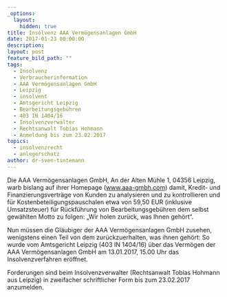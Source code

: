```yaml
---
_options:
  layout:
    hidden: true
title: Insolvenz AAA Vermögensanlagen GmbH
date: 2017-01-23 00:00:00
description:
layout: post
feature_bild_path: ""
tags:
  - Insolvenz
  - Verbraucherinformation
  - AAA Vermögensanlagen GmbH
  - Leipzig
  - insolvent
  - Amtsgericht Leipzig
  - Bearbeitungsgebühren
  - 403 IN 1404/16
  - Insolvenzverwalter
  - Rechtsanwalt Tobias Hohmann
  - Anmeldung bis zum 23.02.2017
topics:
  - insolvenzrecht
  - anlegerschutz
author: dr-sven-tintemann
---
```



Die AAA Vermögensanlagen GmbH, An der Alten Mühle 1, 04356 Leipzig, warb bislang auf ihrer Homepage (www.aaa-gmbh.com) damit, Kredit- und Finanzierungsverträge von Kunden zu analysieren und zu kontrollieren und für Kostenbeteiligungspauschalen etwa von 59,50 EUR (inklusive Umsatzsteuer) für Rückführung von Bearbeitungsgebühren dem selbst gewählten Motto zu folgen: „Wir holen zurück, was Ihnen gehört“.

Nun müssen die Gläubiger der AAA Vermögensanlagen GmbH zusehen, wenigstens einen Teil von dem zurückzuerhalten, was ihnen gehört: So wurde vom Amtsgericht Leipzig (403 IN 1404/16) über das Vermögen der AAA Vermögensanlagen GmbH am 13.01.2017, 15.00 Uhr das Insolvenzverfahren eröffnet.

Forderungen sind beim Insolvenzverwalter (Rechtsanwalt Tobias Hohmann aus Leipzig) in zweifacher schriftlicher Form bis zum 23.02.2017 anzumelden.